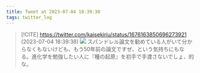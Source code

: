 ```yaml
---
title: Tweet at 2023-07-04 18:39:38
tags: twitter_log
---
```


> [!CITE] https://twitter.com/kaisekiriu/status/1676163850696273921 (2023-07-04 18:39:38)
> ![](https://twitter.com/kaisekiriu/status/1676163850696273921)
> スパンドレル論文を勧めている人がいて分からなくもないけども、もう50年前の論文ですぜ、という気持ちにもなる。進化学を勉強したい人に『種の起原』を初手で手渡さないでしょ、的な。
